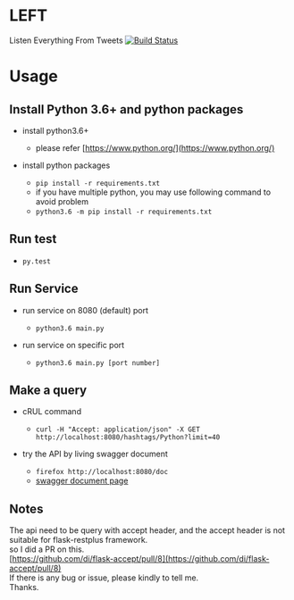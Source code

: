 # LEFT
Listen Everything  From Tweets [![Build Status](https://travis-ci.org/yanganto/LEFT.svg?branch=master)](https://travis-ci.org/yanganto/LEFT)

# Usage
## Install Python 3.6+ and python packages

- install python3.6+
  - please refer [https://www.python.org/](https://www.python.org/)

- install python packages 
  - `pip install -r requirements.txt`
  - if you have multiple python, you may use following command to avoid problem
  - `python3.6 -m pip install -r requirements.txt`

## Run test
  - `py.test`


## Run Service

- run service on 8080 (default) port
  - `python3.6 main.py`

- run service on specific port
  - `python3.6 main.py [port number]`

## Make a query

- cRUL command
  - `curl -H "Accept: application/json" -X GET http://localhost:8080/hashtags/Python?limit=40`

- try the API by living swagger document
  - `firefox http://localhost:8080/doc`
  - [swagger document page](/doc)


## Notes

The api need to be query with accept header, 
and the accept header is not suitable for flask-restplus framework.  
so I did a PR on this.  
[https://github.com/di/flask-accept/pull/8](https://github.com/di/flask-accept/pull/8)  
If there is any bug or issue, please kindly to tell me.  
Thanks.  
